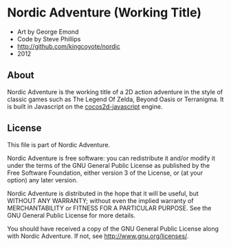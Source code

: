 Nordic Adventure (Working Title)
===============================================================================

* Art by George Emond
* Code by Steve Phillips
* http://github.com/kingcoyote/nordic
* 2012

About
-------------------------------------------------------------------------------
Nordic Adventure is the working title of a 2D action adventure in the style of 
classic games such as The Legend Of Zelda, Beyond Oasis or Terranigma. It is 
built in Javascript on the [cocos2d-javascript](http://cocos2d-javascript) 
engine.

License
-------------------------------------------------------------------------------
This file is part of Nordic Adventure.

Nordic Adventure is free software: you can redistribute it and/or modify
it under the terms of the GNU General Public License as published by
the Free Software Foundation, either version 3 of the License, or
(at your option) any later version.

Nordic Adventure is distributed in the hope that it will be useful,
but WITHOUT ANY WARRANTY; without even the implied warranty of
MERCHANTABILITY or FITNESS FOR A PARTICULAR PURPOSE.  See the
GNU General Public License for more details.

You should have received a copy of the GNU General Public License
along with Nordic Adventure.  If not, see <http://www.gnu.org/licenses/>.

